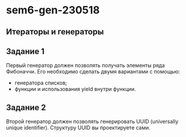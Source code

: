 # sem6-gen-230518
## Итераторы и генераторы

## Задание 1

Первый генератор должен позволять получать элементы ряда Фибоначчи. Его необходимо сделать двумя вариантами с помощью:
- генератора списков;
- функции и использования yield внутри функции.

## Задание 2

Второй генератор должен позволять генерировать UUID (universally unique identifier). Структуру UUID вы проектируете сами.

